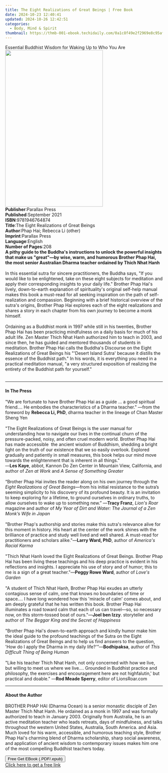 ```yaml
---
title: The Eight Realizations of Great Beings | Free Book
date: 2024-10-23 12:40:41
updated: 2024-10-26 12:42:51
categories:
  - Body, Mind & Spirit
thumbnail: https://thmb-001-ebook.techidaily.com/0a1c8f49e2f2969e8c95afda35d1a26613a1d44af0aa7f39b7f4ef5b4799692e.jpg
---
```

<main id="book-container">
  <div class="flex flex-col">
    <div class="book-brief flex-1 py-6 px-4 sm:p-6 md:py-10 md:px-8">
      <!-- brief-->
      <div class="book-brief-main">
        Essential Buddhist Wisdom for Waking Up to Who You Are
      </div>
    </div>
    <div
      class="book-meta-info flex-1 grid gap-4 col-start-1 col-end-3 row-start-1 sm:mb-6 sm:grid-cols-4 lg:gap-6 lg:col-start-2 lg:row-end-6 lg:row-span-6 lg:mb-0"
    >
      <div
        class="book-meta-info-left place-content-center mt-4 p-4 text-sm leading-6 col-start-2 col-span-2 dark:text-slate-400"
      >
        <img
          class="w-full h-500 object-cover rounded-lg sm:h-255 sm:col-span-2 lg:col-span-full"
          src="https://img-001-ebook.techidaily.com/a2429b3ac7c77d0d5a1ae4e5ee930182acce769a2e328bb728afc0660f2b9938.jpg"
          alt=""
          width="312"
          height="500"
        />
      </div>
      <div
        class="book-meta-info-right mt-2 col-start-1 row-start-2 col-span-3 self-center"
      >
        <!-- meta data  -->
        <div class="flex flex-col px-4 md:px-8">
          <div class="flex-1">
            <strong>Publisher</strong>:<span class="px-2">Parallax Press</span>
          </div>
          <div class="flex-1">
            <strong>Published</strong>:<span class="px-2">September 2021</span>
          </div>
          <div class="flex-1">
            <strong>ISBN</strong>:<span class="px-2">9781946764874</span>
          </div>
          <div class="flex-1">
            <strong>Title</strong>:<span class="px-2"
              >The Eight Realizations of Great Beings</span
            >
          </div>
          <div class="flex-1">
            <strong>Author</strong>:<span class="px-2"
              >Phap Hai; Rebecca Li (other)</span
            >
          </div>
          <div class="flex-1">
            <strong>Imprint</strong>:<span class="px-2">Parallax Press</span>
          </div>
          <div class="flex-1">
            <strong>Language</strong>:<span class="px-2">English</span>
          </div>
          <div class="flex-1">
            <strong>Number of Pages</strong>:<span class="px-2">208</span>
          </div>
        </div>
      </div>
    </div>
    <div class="book-description flex-1 py-6 px-4 sm:p-6 md:py-10 md:px-8">
      <div class="book-description-main">
        <div accordion-content="" id="description">
          <b
            >A pithy guide to the Buddha's instructions to unlock the powerful
            insights that make us "great"—by wise, warm, and humorous Brother
            Phap Hai, the most senior Australian Dharma teacher ordained by
            Thich Nhat Hanh&nbsp;&nbsp;</b
          ><br /><br />In this essential sutra for sincere practitioners, the
          Buddha says, "If you would like to be enlightened, take on these eight
          subjects for meditation and apply their corresponding insights to your
          daily life." Brother Phap Hai's lively, down-to-earth explanation of
          spirituality's original self-help manual makes this book a must-read
          for all seeking inspiration on the path of self-realization and
          compassion. Beginning with a brief historical overview of the sutra's
          origins, Brother Phap Hai explores each of the eight realizations and
          shares a story in each chapter from his own journey to become a monk
          himself.<br /><br />Ordaining as a Buddhist monk in 1997 while still
          in his twenties, Brother Phap Hai has been practicing mindfulness on a
          daily basis for much of his adult life. Zen Master Thich Nhat Hanh
          authorized him to teach in 2003, and since then, he has guided and
          mentored thousands of students in meditation. Brother Phap Hai calls
          the Buddha's Discourse on the Eight Realizations of Great Beings his
          "'Desert Island Sutra' because it distills the essence of the Buddhist
          path." In his words, it is everything you need in a practical
          meditation manual, "a very structured exposition of realizing the
          entirety of the Buddhist path for yourself."<br />&nbsp;
        </div>
        <div class="accordion-fader"></div>
      </div>
    </div>
    <div class="book-excerpts flex-1 py-6 px-4 sm:p-6 md:py-10 md:px-8">
      <!-- excerpts-->
      <div class="book-excerpts-main">
        <hr />
        <h4 class="placeholder placeholder-heading">
          <span>In The Press</span>
        </h4>
        <p>
          "We are fortunate to have Brother Phap Hai as a guide … a good
          spiritual friend.… He embodies the characteristics of a Dharma
          teacher." —from the foreword by <b>Rebecca Li, PhD</b>, dharma teacher
          in the lineage of Chan Master Sheng Yen<br /><br />"The Eight
          Realizations of Great Beings is the user manual for understanding how
          to navigate our lives in the continual churn of the pressure-packed,
          noisy, and often cruel modern world. Brother Phap Hai has made
          accessible&nbsp; the ancient wisdom of Buddhism, shedding a bright
          light on the truth of our existence that we so easily overlook.
          Explored gradually and patiently in small measures, this book helps
          our mind move towards the enlightenment that is inherent in all
          things."<br />—<b>Les Kaye</b>, abbot, Kannon Do Zen Center in
          Mountain View, California, and author of <i>Zen at Work</i> and
          <i>A Sense of Something Greater</i><br /><br />“Brother Phap Hai
          invites the reader along on his own journey through the
          <i>Eight Realizations of Great Beings</i>—from his initial resistance
          to the sutra’s seeming simplicity to his discovery of its profound
          beauty. It is an invitation to keep exploring for a lifetime, to
          ground ourselves in ordinary truths, to allow ourselves to wake up to
          something new.”&nbsp;—<b>Tracy Franz</b>, <i>Lion's Roar</i> magazine
          and&nbsp;author of
          <i
            >My Year of Dirt and Water: The Journal of a Zen Monk’s Wife in
            Japan</i
          ><br /><br />"Brother Phap's authorship and stories make this sutra's
          relevance alive for this moment in history. His heart at the center of
          the work shines with the brilliance of practice and study well lived
          and well shared. A must-read for practitioners and scholars alike."—<b
            >Larry Ward, PhD</b
          >, author of <i>America's Racial Karma</i><br /><br />"Thich Nhat Hanh
          loved the Eight Realizations of Great Beings. Brother Phap Hai has
          been living these teachings and his deep practice is evident in his
          reflections and insights. I appreciate his use of story and of humor;
          this to me is a sign of a great teacher."—<b>Peggy Rowe Ward</b>,
          author of <i>Love's Garden<br /><br /></i>"A student of Thich Nhat
          Hanh,&nbsp;Brother Phap Hai exudes an utterly contagious sense of
          calm, one that knows no boundaries of time or space.… I have long
          wondered how this 'miracle of calm' comes about, and am deeply
          grateful that he has written this book. Brother Phap Hai illuminates a
          road toward calm that each of us can travel—so, so necessary now, on
          this storm-tossed boat of ours."—<b>Joel ben Izzy</b>. storyteller and
          author of <i>The Beggar King and the Secret of Happiness<br /></i
          ><br />"Brother Phap Hai's down-to-earth approach and kindly humor
          make him the ideal guide to the profound teachings of the Sutra on the
          Eight Realizations of Great Beings and to help us find answers to the
          question, 'How do I apply the Dharma in my daily
          life?'”—<b>Bodhipaksa</b>, author of
          <i>This Difficult Thing of Being Human<br /></i><br />"Like his
          teacher Thich Nhat Hanh, not only concerned with how we live, but
          willing to meet us where we live.... Grounded in Buddhist practice and
          philosophy, the exercises and encouragement here are not highfalutin,'
          but practical and doable." —<b>Rod Meade Sperry</b>, editor of
          LionsRoar.com
        </p>
      </div>
    </div>
    <div class="book-about-author flex-1 py-6 px-4 sm:p-6 md:py-10 md:px-8">
      <!-- about author-->
      <div class="book-main-author-main">
        <hr />
        <h4 class="placeholder placeholder-heading">
          <span>About the Author</span>
        </h4>
        <p>
          BROTHER PHAP HAI (Dharma Ocean) is a senior monastic disciple of Zen
          Master Thich Nhat Hanh. He ordained as a monk in 1997 and was formally
          authorized to teach in January 2003. Originally from Australia, he is
          an active meditation teacher who leads retreats, days of mindfulness,
          and talks throughout the western United States, Australia, South
          America. and Asia. Much loved for his warm, accessible, and humorous
          teaching style, Brother Phap Hai's charming blend of Dharma
          scholarship, sharp social awareness, and application of ancient wisdom
          to contemporary issues makes him one of the most compelling Buddhist
          teachers today.
        </p>
      </div>
    </div>
    <div class="book-free-get flex-1 py-6 px-4 sm:p-6 md:py-10 md:px-8">
      <button
        id="btn-free-get"
        class="bg-blue-500 hover:bg-blue-700 text-white font-bold py-2 px-4 rounded"
      >
        Free Get EBook (.PDF/.epub)
      </button>
      <div id="countdown-display" class="px-2 text-lg mt-2"></div>
      <a
        id="free-link"
        class="hidden bg-blue-500 hover:bg-blue-700 text-white font-bold py-2 px-4 rounded"
        href="https://www.ebooks.com/en-us/book/210120732/the-eight-realizations-of-great-beings/phap-hai/"
        target="_blank"
        >Click here to get a free link</a
      >
    </div>
    <script>
      let countdownTime = 0;
      let countdownInterval = null;
      document
        .getElementById('btn-free-get')
        .addEventListener('click', startCountdown);
      function startCountdown() {
        countdownTime = new Date().getTime() + 60000 * 3;
        countdownInterval = setInterval(updateCountdown, 1000);
        document.getElementById('btn-free-get').disabled = true;
        document
          .getElementById('btn-free-get')
          .classList.add('bg-gray-500', 'cursor-not-allowed');
      }
      function updateCountdown() {
        let currentTime = new Date().getTime();
        let timeLeft = countdownTime - currentTime;
        let secondsLeft = Math.floor(timeLeft / 1000);
        document.getElementById('countdown-display').innerHTML =
          `Remaining time: ${secondsLeft} seconds.`;
        if (secondsLeft <= 0) {
          clearInterval(countdownInterval);
          document.getElementById('btn-free-get').classList.add('hidden');
          document.getElementById('free-link').classList.remove('hidden');
          document.getElementById('countdown-display').innerHTML = '';
        }
      }
    </script>
  </div>
</main>
